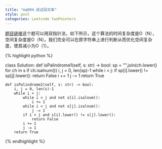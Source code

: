 ```yaml
---
title: "mq004.验证回文串"
style: post
categories: Leetcode twoPointers
---
```


[题目链接](https://leetcode-cn.com/problems/valid-palindrome/)这个题可以用双指针法，如下所示，这个算法的时间复杂度是O（N），空间复杂度是O（N）。我们完全可以在原字符串上进行判断从而优化空间复杂度，使其减小为O（1）。

{% highlight python %}

class Solution:
    def isPalindrome1(self, s: str) -> bool:
        sp = "".join(ch.lower() for ch in s if ch.isalnum())
        i, j = 0, len(sp)-1
        while i < j:
            if sp[i].lower() != sp[j].lower():
                return False
            i += 1
            j -= 1
        return True

    def isPalindrome2(self, s: str) -> bool:
        i, j = 0, len(s)-1
        while i < j:
            while i < j and not s[i].isalnum():
                i += 1
            while i < j and not s[j].isalnum():
                j -= 1
            if i < j and s[i].lower() != s[j].lower():
                return False
            i += 1
            j -= 1
        return True

{% endhighlight %}

